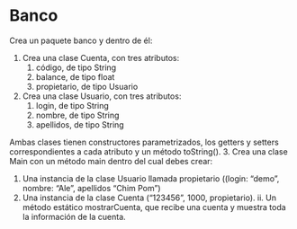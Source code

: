 # Banco

Crea un paquete banco y dentro de él:
1. Crea una clase Cuenta, con tres atributos:
   1. 	código, de tipo String
   2. 	balance, de tipo float
   3. propietario, de tipo Usuario
2. Crea una clase Usuario, con tres atributos:
   1. 	login, de tipo String
   2. 	nombre, de tipo String
   3. 	apellidos, de tipo String
   
Ambas clases tienen constructores parametrizados,  los getters y setters correspondientes a cada atributo y un método toString().
3. Crea una clase Main con un método  main dentro del cual debes crear:
   1. 	Una instancia de la clase Usuario llamada propietario ((login: “demo”, nombre: “Ale”, apellidos “Chim Pom”)
   2. 	Una instancia de la clase Cuenta (“123456”, 1000, propietario).
         ii. 	Un método estático mostrarCuenta, que recibe una cuenta y muestra toda la información de la cuenta.
